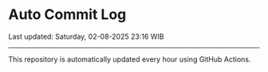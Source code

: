 # Auto Commit Log

Last updated: Saturday, 02-08-2025 23:16 WIB

---

This repository is automatically updated every hour using GitHub Actions.
